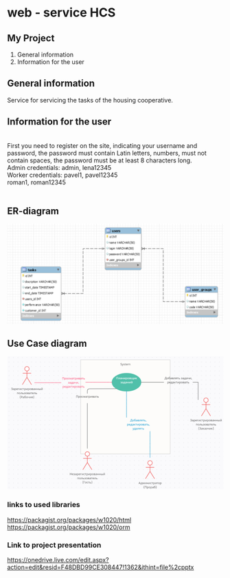 # web - service HCS

## My Project <br>

1. General information <br>
2. Information for the user

## General information

<p>Service for servicing the tasks of the housing cooperative.</p> 

[comment]: <> (<br>)

## Information for the user

 <br>
First you need to register on the site, indicating your username and password, the password must contain Latin letters, numbers,
must not contain spaces, the password must be at least 8 characters long.  <br>
Admin credentials: admin, lena12345 <br>
Worker credentials: pavel1, pavel12345 <br>
roman1, roman12345 <br><br>

## ER-diagram <br>

![img.png](img.png) <br>

## Use Case diagram <br>

![img_2.png](img_2.png) <br>

### links to used libraries <br>
https://packagist.org/packages/w1020/html <br>
https://packagist.org/packages/w1020/orm

### Link to project presentation <br>
https://onedrive.live.com/edit.aspx?action=edit&resid=F48DBD99CE308447!1362&ithint=file%2cpptx


